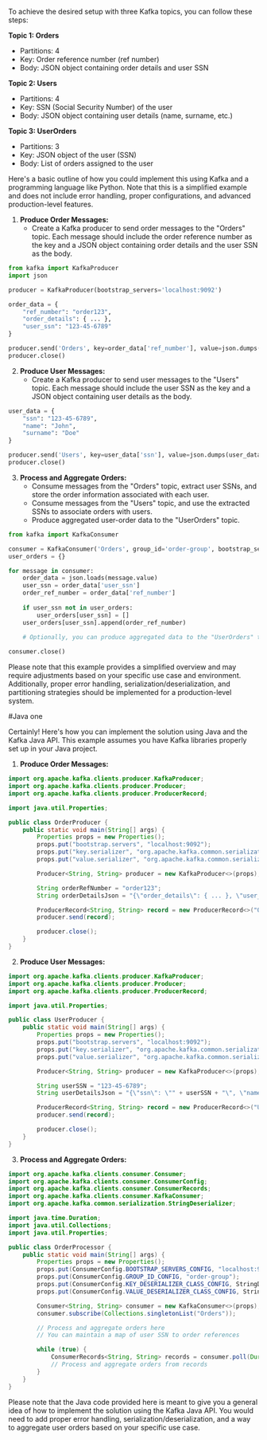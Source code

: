 To achieve the desired setup with three Kafka topics, you can follow these steps:

**Topic 1: Orders**
- Partitions: 4
- Key: Order reference number (ref number)
- Body: JSON object containing order details and user SSN

**Topic 2: Users**
- Partitions: 4
- Key: SSN (Social Security Number) of the user
- Body: JSON object containing user details (name, surname, etc.)

**Topic 3: UserOrders**
- Partitions: 3
- Key: JSON object of the user (SSN)
- Body: List of orders assigned to the user

Here's a basic outline of how you could implement this using Kafka and a programming language like Python. Note that this is a simplified example and does not include error handling, proper configurations, and advanced production-level features.

1. **Produce Order Messages:**
   - Create a Kafka producer to send order messages to the "Orders" topic. Each message should include the order reference number as the key and a JSON object containing order details and the user SSN as the body.

```python
from kafka import KafkaProducer
import json

producer = KafkaProducer(bootstrap_servers='localhost:9092')

order_data = {
    "ref_number": "order123",
    "order_details": { ... },
    "user_ssn": "123-45-6789"
}

producer.send('Orders', key=order_data['ref_number'], value=json.dumps(order_data))
producer.close()
```

2. **Produce User Messages:**
   - Create a Kafka producer to send user messages to the "Users" topic. Each message should include the user SSN as the key and a JSON object containing user details as the body.

```python
user_data = {
    "ssn": "123-45-6789",
    "name": "John",
    "surname": "Doe"
}

producer.send('Users', key=user_data['ssn'], value=json.dumps(user_data))
producer.close()
```

3. **Process and Aggregate Orders:**
   - Consume messages from the "Orders" topic, extract user SSNs, and store the order information associated with each user.
   - Consume messages from the "Users" topic, and use the extracted SSNs to associate orders with users.
   - Produce aggregated user-order data to the "UserOrders" topic.

```python
from kafka import KafkaConsumer

consumer = KafkaConsumer('Orders', group_id='order-group', bootstrap_servers='localhost:9092')
user_orders = {}

for message in consumer:
    order_data = json.loads(message.value)
    user_ssn = order_data['user_ssn']
    order_ref_number = order_data['ref_number']
    
    if user_ssn not in user_orders:
        user_orders[user_ssn] = []
    user_orders[user_ssn].append(order_ref_number)
    
    # Optionally, you can produce aggregated data to the "UserOrders" topic here

consumer.close()
```

Please note that this example provides a simplified overview and may require adjustments based on your specific use case and environment. Additionally, proper error handling, serialization/deserialization, and partitioning strategies should be implemented for a production-level system.

#Java one

Certainly! Here's how you can implement the solution using Java and the Kafka Java API. This example assumes you have Kafka libraries properly set up in your Java project.

1. **Produce Order Messages:**

```java
import org.apache.kafka.clients.producer.KafkaProducer;
import org.apache.kafka.clients.producer.Producer;
import org.apache.kafka.clients.producer.ProducerRecord;

import java.util.Properties;

public class OrderProducer {
    public static void main(String[] args) {
        Properties props = new Properties();
        props.put("bootstrap.servers", "localhost:9092");
        props.put("key.serializer", "org.apache.kafka.common.serialization.StringSerializer");
        props.put("value.serializer", "org.apache.kafka.common.serialization.StringSerializer");

        Producer<String, String> producer = new KafkaProducer<>(props);

        String orderRefNumber = "order123";
        String orderDetailsJson = "{\"order_details\": { ... }, \"user_ssn\": \"123-45-6789\"}";

        ProducerRecord<String, String> record = new ProducerRecord<>("Orders", orderRefNumber, orderDetailsJson);
        producer.send(record);

        producer.close();
    }
}
```

2. **Produce User Messages:**

```java
import org.apache.kafka.clients.producer.KafkaProducer;
import org.apache.kafka.clients.producer.Producer;
import org.apache.kafka.clients.producer.ProducerRecord;

import java.util.Properties;

public class UserProducer {
    public static void main(String[] args) {
        Properties props = new Properties();
        props.put("bootstrap.servers", "localhost:9092");
        props.put("key.serializer", "org.apache.kafka.common.serialization.StringSerializer");
        props.put("value.serializer", "org.apache.kafka.common.serialization.StringSerializer");

        Producer<String, String> producer = new KafkaProducer<>(props);

        String userSSN = "123-45-6789";
        String userDetailsJson = "{\"ssn\": \"" + userSSN + "\", \"name\": \"John\", \"surname\": \"Doe\"}";

        ProducerRecord<String, String> record = new ProducerRecord<>("Users", userSSN, userDetailsJson);
        producer.send(record);

        producer.close();
    }
}
```

3. **Process and Aggregate Orders:**

```java
import org.apache.kafka.clients.consumer.Consumer;
import org.apache.kafka.clients.consumer.ConsumerConfig;
import org.apache.kafka.clients.consumer.ConsumerRecords;
import org.apache.kafka.clients.consumer.KafkaConsumer;
import org.apache.kafka.common.serialization.StringDeserializer;

import java.time.Duration;
import java.util.Collections;
import java.util.Properties;

public class OrderProcessor {
    public static void main(String[] args) {
        Properties props = new Properties();
        props.put(ConsumerConfig.BOOTSTRAP_SERVERS_CONFIG, "localhost:9092");
        props.put(ConsumerConfig.GROUP_ID_CONFIG, "order-group");
        props.put(ConsumerConfig.KEY_DESERIALIZER_CLASS_CONFIG, StringDeserializer.class.getName());
        props.put(ConsumerConfig.VALUE_DESERIALIZER_CLASS_CONFIG, StringDeserializer.class.getName());

        Consumer<String, String> consumer = new KafkaConsumer<>(props);
        consumer.subscribe(Collections.singletonList("Orders"));

        // Process and aggregate orders here
        // You can maintain a map of user SSN to order references

        while (true) {
            ConsumerRecords<String, String> records = consumer.poll(Duration.ofMillis(100));
            // Process and aggregate orders from records
        }
    }
}
```

Please note that the Java code provided here is meant to give you a general idea of how to implement the solution using the Kafka Java API. You would need to add proper error handling, serialization/deserialization, and a way to aggregate user orders based on your specific use case.
